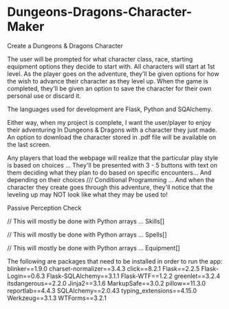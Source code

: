# Dungeons-Dragons-Character-Maker
Create a Dungeons & Dragons Character

The user will be prompted for what character class, race, starting equipment options they decide to start with. All characters will start at 1st level. As the player goes on the adventure, they'll be given options for how the wish to advance their character as they level up. When the game is completed, they'll be given an option to save the character for their own personal use or discard it. 

The languages used for development are Flask, Python and SQAlchemy.

Either way, when my project is complete, I want the user/player to enjoy their adventuring In Dungeons & Dragons with a character they just made. 
An option to download the character stored in .pdf file will be available on the last screen. 

Any players that load the webpage will realize that the particular play style is based on choices ... They'll be presented with 3 - 5 buttons with text on them deciding what they plan to do based on specific encounters... And depending on their choices /// Conditional Programming ... And when the character they create goes through this adventure, they'll notice that the leveling up may NOT look like what they may be used to! 

Passive Perception Check

// This will mostly be done with Python arrays ...
Skills[]

// This will mostly be done with Python arrays ...
Spells[]

// This will mostly be done with Python arrays ...
Equipment[]    

The following are packages that need to be installed in order to run the app:
blinker==1.9.0
charset-normalizer==3.4.3
click==8.2.1
Flask==2.2.5
Flask-Login==0.6.3
Flask-SQLAlchemy==3.1.1
Flask-WTF==1.2.2
greenlet==3.2.4
itsdangerous==2.2.0
Jinja2==3.1.6
MarkupSafe==3.0.2
pillow==11.3.0
reportlab==4.4.3
SQLAlchemy==2.0.43
typing_extensions==4.15.0
Werkzeug==3.1.3
WTForms==3.2.1
